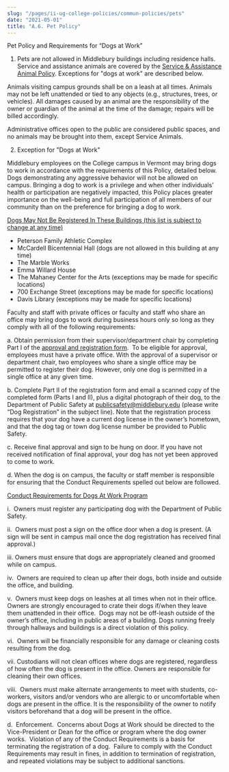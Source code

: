 ```yaml
---
slug: "/pages/ii-ug-college-policies/commun-policies/pets"
date: "2021-05-01"
title: "A.6. Pet Policy"
---
```


Pet Policy and Requirements for “Dogs at Work”

1) Pets are not allowed in Middlebury buildings including residence halls. Service and assistance animals are covered by the [Service & Assistance Animal Policy](/pages/i-policies-for-all/non-discrim-policies/svc-assist-animals). Exceptions for "dogs at work" are described below.

Animals visiting campus grounds shall be on a leash at all times. Animals may not be left unattended or tied to any objects (e.g., structures, trees, or vehicles). All damages caused by an animal are the responsibility of the owner or guardian of the animal at the time of the damage; repairs will be billed accordingly.

Administrative offices open to the public are considered public spaces, and no animals may be brought into them, except Service Animals.

2) Exception for "Dogs at Work"

Middlebury employees on the College campus in Vermont may bring dogs to work in accordance with the requirements of this Policy, detailed below.  Dogs demonstrating any aggressive behavior will not be allowed on campus. Bringing a dog to work is a privilege and when other individuals’ health or participation are negatively impacted, this Policy places greater importance on the well-being and full participation of all members of our community than on the preference for bringing a dog to work.

<span style="text-decoration:underline">Dogs May Not Be Registered In These Buildings (this list is subject to change at any time)</span>

*   Peterson Family Athletic Complex
*   McCardell Bicentennial Hall (dogs are not allowed in this building at any time)
*   The Marble Works
*   Emma Willard House
*   The Mahaney Center for the Arts (exceptions may be made for specific locations)
*   700 Exchange Street (exceptions may be made for specific locations)
*   Davis Library (exceptions may be made for specific locations)

Faculty and staff with private offices or faculty and staff who share an office may bring dogs to work during business hours only so long as they comply with all of the following requirements:

a. Obtain permission from their supervisor/department chair by completing Part I of the [approval and registration form](https://www.middlebury.edu/system/files/media/Dog%20at%20Work%20Registration%20Form_2019.docx "Dog registration form").  To be eligible for approval, employees must have a private office. With the approval of a supervisor or department chair, two employees who share a single office may be permitted to register their dog. However, only one dog is permitted in a single office at any given time.

b. Complete Part II of the registration form and email a scanned copy of the completed form (Parts I and II), plus a digital photograph of their dog, to the Department of Public Safety at [publicsafety@middlebury.edu](mailto:publicsafety@middlebury.edu) (please write “Dog Registration” in the subject line). Note that the registration process requires that your dog have a current dog license in the owner’s hometown, and that the dog tag or town dog license number be provided to Public Safety.

c. Receive final approval and sign to be hung on door. If you have not received notification of final approval, your dog has not yet been approved to come to work. 

d. When the dog is on campus, the faculty or staff member is responsible for ensuring that the Conduct Requirements spelled out below are followed.

<span style="text-decoration:underline">Conduct Requirements for Dogs At Work Program</span>

i.  Owners must register any participating dog with the Department of Public Safety.

ii.  Owners must post a sign on the office door when a dog is present. (A sign will be sent in campus mail once the dog registration has received final approval.)

iii. Owners must ensure that dogs are appropriately cleaned and groomed while on campus.

iv.  Owners are required to clean up after their dogs, both inside and outside the office, and building.

v.  Owners must keep dogs on leashes at all times when not in their office. Owners are strongly encouraged to crate their dogs if/when they leave them unattended in their office.  Dogs may not be off-leash outside of the owner’s office, including in public areas of a building. Dogs running freely through hallways and buildings is a direct violation of this policy.

vi.  Owners will be financially responsible for any damage or cleaning costs resulting from the dog.

vii. Custodians will not clean offices where dogs are registered, regardless of how often the dog is present in the office. Owners are responsible for cleaning their own offices.

viii.  Owners must make alternate arrangements to meet with students, co-workers, visitors and/or vendors who are allergic to or uncomfortable when dogs are present in the office. It is the responsibility of the owner to notify visitors beforehand that a dog will be present in the office.

d.  Enforcement.  Concerns about Dogs at Work should be directed to the Vice-President or Dean for the office or program where the dog owner works.  Violation of any of the Conduct Requirements is a basis for terminating the registration of a dog.  Failure to comply with the Conduct Requirements may result in fines, in addition to termination of registration, and repeated violations may be subject to additional sanctions.
